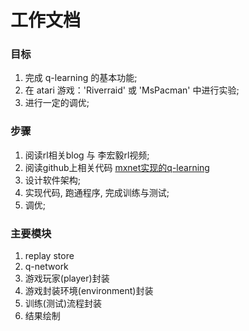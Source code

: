 # 工作文档

### 目标
1. 完成 q-learning 的基本功能;
2. 在 atari 游戏：'Riverraid' 或 'MsPacman' 中进行实验;
3. 进行一定的调优;


### 步骤
1. 阅读rl相关blog 与 李宏毅rl视频;
2. 阅读github上相关代码 [mxnet实现的q-learning](https://github.com/zmonoid/mxdqn)
3. 设计软件架构;
4. 实现代码, 跑通程序, 完成训练与测试;
5. 调优;


### 主要模块
1. replay store
2. q-network
3. 游戏玩家(player)封装
3. 游戏封装环境(environment)封装
3. 训练(测试)流程封装
4. 结果绘制

